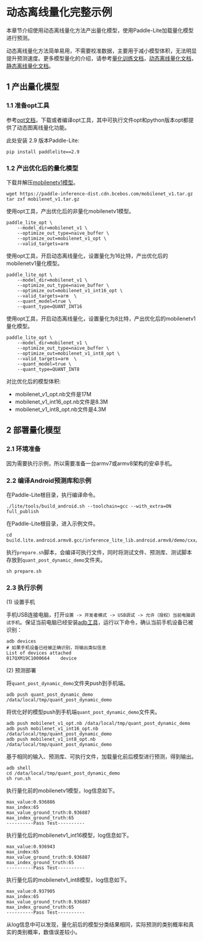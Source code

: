 # 动态离线量化完整示例

本章节介绍使用动态离线量化方法产出量化模型，使用Paddle-Lite加载量化模型进行预测。

动态离线量化方法简单易用，不需要校准数据，主要用于减小模型体积，无法明显提升预测速度。更多模型量化的介绍，请参考[量化训练文档](../user_guides/quant_aware)，[动态离线量化文档](../user_guides/quant_post_dynamic)，[静态离线量化文档](../user_guides/quant_post_static)。

## 1 产出量化模型

### 1.1 准备opt工具

参考[opt文档](../user_guides/model_optimize_tool)，下载或者编译opt工具，其中可执行文件opt和python版本opt都提供了动态图离线量化功能。

此处安装 2.9 版本Paddle-Lite: 
```
pip install paddlelite==2.9 
```

### 1.2 产出优化后的量化模型

下载并解压[mobilenetv1模型](https://paddle-inference-dist.cdn.bcebos.com/mobilenet_v1.tar.gz)。
```
wget https://paddle-inference-dist.cdn.bcebos.com/mobilenet_v1.tar.gz
tar zxf mobilenet_v1.tar.gz
```

使用opt工具，产出优化后的非量化mobilenetv1模型。

```shell
paddle_lite_opt \
    --model_dir=mobilenet_v1 \
    --optimize_out_type=naive_buffer \
    --optimize_out=mobilenet_v1_opt \
    --valid_targets=arm
```

使用opt工具，开启动态离线量化，设置量化为16比特，产出优化后的mobilenetv1量化模型。

```shell
paddle_lite_opt \
    --model_dir=mobilenet_v1 \
    --optimize_out_type=naive_buffer \
    --optimize_out=mobilenet_v1_int16_opt \
    --valid_targets=arm  \
    --quant_model=true \
    --quant_type=QUANT_INT16
```

使用opt工具，开启动态离线量化，设置量化为8比特，产出优化后的mobilenetv1量化模型。

```shell
paddle_lite_opt \
    --model_dir=mobilenet_v1 \
    --optimize_out_type=naive_buffer \
    --optimize_out=mobilenet_v1_int8_opt \
    --valid_targets=arm  \
    --quant_model=true \
    --quant_type=QUANT_INT8
```

对比优化后的模型体积:
* mobilenet_v1_opt.nb文件是17M
* mobilenet_v1_int16_opt.nb文件是8.3M
* mobilenet_v1_int8_opt.nb文件是4.3M

## 2 部署量化模型

### 2.1 环境准备

因为需要执行示例，所以需要准备一台armv7或armv8架构的安卓手机。

### 2.2 编译Android预测库和示例

在Paddle-Lite根目录，执行编译命令。
```
./lite/tools/build_android.sh --toolchain=gcc --with_extra=ON full_publish
```

在Paddle-Lite根目录，进入示例文件。
```
cd build.lite.android.armv8.gcc/inference_lite_lib.android.armv8/demo/cxx/quant_post_dynamic
```

执行`prepare.sh`脚本，会编译可执行文件，同时将测试文件、预测库、测试脚本存放到`quant_post_dynamic_demo`文件夹。
```
sh prepare.sh
```

### 2.3 执行示例

(1) 设置手机

手机USB连接电脑，打开`设置 -> 开发者模式 -> USB调试 -> 允许（授权）当前电脑调试手机`。保证当前电脑已经安装[adb工具](https://developer.android.com/studio/command-line/adb)，运行以下命令，确认当前手机设备已被识别：

``` shell
adb devices
# 如果手机设备已经被正确识别，将输出类似信息
List of devices attached
017QXM19C1000664	device
```

(2) 预测部署

将`quant_post_dynamic_demo`文件夹push到手机端。
```
adb push quant_post_dynamic_demo /data/local/tmp/quant_post_dynamic_demo
```

将优化好的模型push到手机端`quant_post_dynamic_demo`文件夹。
```
adb push mobilenet_v1_opt.nb /data/local/tmp/quant_post_dynamic_demo
adb push mobilenet_v1_int16_opt.nb /data/local/tmp/quant_post_dynamic_demo
adb push mobilenet_v1_int8_opt.nb /data/local/tmp/quant_post_dynamic_demo
```

基于相同的输入、预测库、可执行文件，加载量化前后模型进行预测，得到输出。
```
adb shell
cd /data/local/tmp/quant_post_dynamic_demo
sh run.sh
```

执行量化前的mobilenetv1模型，log信息如下。
```
max_value:0.936886
max_index:65
max_value_ground_truth:0.936887
max_index_ground_truth:65
----------Pass Test----------
```

执行量化后的mobilenetv1_int16模型，log信息如下。
```
max_value:0.936943
max_index:65
max_value_ground_truth:0.936887
max_index_ground_truth:65
----------Pass Test----------
```

执行量化后的mobilenetv1_int8模型，log信息如下。
```
max_value:0.937905
max_index:65
max_value_ground_truth:0.936887
max_index_ground_truth:65
----------Pass Test----------
```

从log信息中可以发现，量化前后的模型分类结果相同，实际预测的类别概率和真实的类别概率，数值误差较小。
